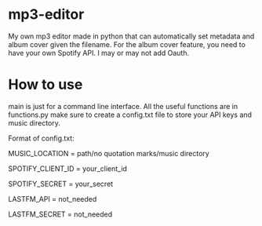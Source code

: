 # mp3-editor
My own mp3 editor made in python that can automatically set metadata and album cover given the filename. For the album cover feature, you need to have your own Spotify API. I may or may not add Oauth.


# How to use
main is just for a command line interface. All the useful functions are in functions.py
make sure to create a config.txt file to store your API keys and music directory.

Format of config.txt:

MUSIC_LOCATION = path/no quotation marks/music directory

SPOTIFY_CLIENT_ID = your_client_id

SPOTIFY_SECRET = your_secret

LASTFM_API = not_needed

LASTFM_SECRET = not_needed
